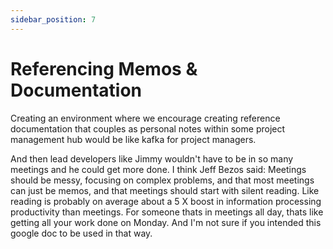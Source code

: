```yaml
---
sidebar_position: 7
---
```


# Referencing Memos & Documentation

Creating an environment where we encourage creating reference documentation that couples as personal notes within some project management hub would be like kafka for project managers.

And then lead developers like Jimmy wouldn't have to be in so many meetings and he could get more done. I think Jeff Bezos said: Meetings should be messy, focusing on complex problems, and that most meetings can just be memos, and that meetings should start with silent reading. Like reading is probably on average about a 5 X boost in information processing productivity than meetings. For someone thats in meetings all day, thats like getting all your work done on Monday. And I'm not sure if you intended this google doc to be used in that way.
